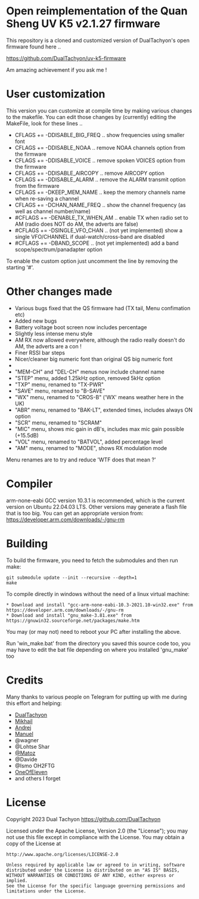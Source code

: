 # Open reimplementation of the Quan Sheng UV K5 v2.1.27 firmware

This repository is a cloned and customized version of DualTachyon's open firmware found here ..

https://github.com/DualTachyon/uv-k5-firmware

Am amazing achievement if you ask me !

# User customization

This version you can customize at compile time by making various changes to the makefile.
You can edit those changes by (currently) editing the MakeFile, look for these lines ..

* CFLAGS  += -DDISABLE_BIG_FREQ     .. show frequencies using smaller font
* CFLAGS  += -DDISABLE_NOAA         .. remove NOAA channels option from the firmware
* CFLAGS  += -DDISABLE_VOICE        .. remove spoken VOICES option from the firmware
* CFLAGS  += -DDISABLE_AIRCOPY      .. remove AIRCOPY option
* CFLAGS  += -DDISABLE_ALARM        .. remove the ALARM transmit option from the firmware
* CFLAGS  += -DKEEP_MEM_NAME        .. keep the memory channels name when re-saving a channel
* CFLAGS  += -DCHAN_NAME_FREQ       .. show the channel frequency (as well as channel number/name)
* #CFLAGS += -DENABLE_TX_WHEN_AM    .. enable TX when radio set to AM (radio does NOT do AM, the adverts are false)
* #CFLAGS += -DSINGLE_VFO_CHAN      .. (not yet implemented) show a single VFO/CHANNEL if dual-watch/cross-band are disabled
* #CFLAGS += -DBAND_SCOPE           .. (not yet implemented) add a band scope/spectrum/panadapter option

To enable the custom option just uncomment the line by removing the starting '#'.

# Other changes made

* Various bugs fixed that the QS firmware had (TX tail, Menu confimation etc)
* Added new bugs
* Battery voltage boot screen now includes percentage
* Slightly less intense menu style
* AM RX now allowed everywhere, although the radio really doesn't do AM, the adverts are a con !
* Finer RSSI bar steps
* Nicer/cleaner big numeric font than original QS big numeric font
*
* "MEM-CH" and "DEL-CH" menus now include channel name
* "STEP" menu, added 1.25kHz option, removed 5kHz option
* "TXP" menu, renamed to "TX-PWR"
* "SAVE" menu, renamed to "B-SAVE"
* "WX" menu, renamed to "CROS-B" ('WX' means weather here in the UK)
* "ABR" menu, renamed to "BAK-LT", extended times, includes always ON option
* "SCR" menu, renamed to "SCRAM"
* "MIC" menu, shows mic gain in dB's, includes max mic gain possible (+15.5dB)
* "VOL" menu, renamed to "BATVOL", added percentage level
* "AM" menu, renamed to "MODE", shows RX modulation mode

Menu renames are to try and reduce 'WTF does that mean ?'

# Compiler

arm-none-eabi GCC version 10.3.1 is recommended, which is the current version on Ubuntu 22.04.03 LTS.
Other versions may generate a flash file that is too big.
You can get an appropriate version from: https://developer.arm.com/downloads/-/gnu-rm

# Building

To build the firmware, you need to fetch the submodules and then run make:
```
git submodule update --init --recursive --depth=1
make
```

To compile directly in windows without the need of a linux virtual machine:

```
* Download and install "gcc-arm-none-eabi-10.3-2021.10-win32.exe" from https://developer.arm.com/downloads/-/gnu-rm
* Download and install "gnu_make-3.81.exe" from https://gnuwin32.sourceforge.net/packages/make.htm
```

You may (or may not) need to reboot your PC after installing the above.

Run 'win_make.bat' from the directory you saved this source code too, you may have to edit the bat file depending on where you installed 'gnu_make' too

# Credits

Many thanks to various people on Telegram for putting up with me during this effort and helping:

* [DualTachyon](https://github.com/DualTachyon)
* [Mikhail](https://github.com/fagci)
* [Andrej](https://github.com/Tunas1337)
* [Manuel](https://github.com/manujedi)
* @wagner
* @Lohtse Shar
* [@Matoz](https://github.com/spm81)
* @Davide
* @Ismo OH2FTG
* [OneOfEleven](https://github.com/OneOfEleven)
* and others I forget

# License

Copyright 2023 Dual Tachyon
https://github.com/DualTachyon

Licensed under the Apache License, Version 2.0 (the "License");
you may not use this file except in compliance with the License.
You may obtain a copy of the License at

    http://www.apache.org/licenses/LICENSE-2.0

    Unless required by applicable law or agreed to in writing, software
    distributed under the License is distributed on an "AS IS" BASIS,
    WITHOUT WARRANTIES OR CONDITIONS OF ANY KIND, either express or implied.
    See the License for the specific language governing permissions and
    limitations under the License.

